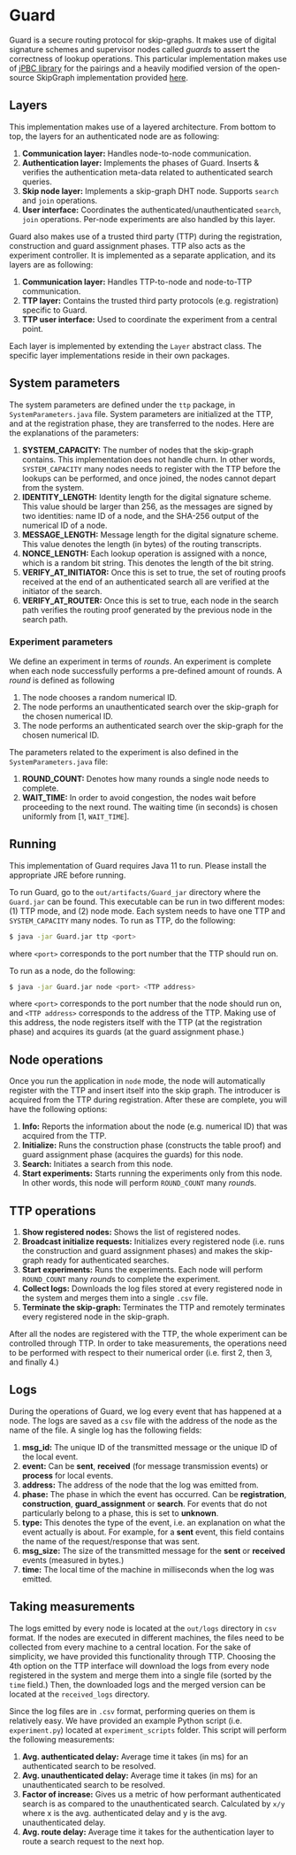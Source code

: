 # Guard
Guard is a secure routing protocol for skip-graphs. It makes use of digital signature schemes and supervisor nodes called *guards* to assert the correctness of lookup operations.
This particular implementation makes use of [jPBC library](http://gas.dia.unisa.it/projects/jpbc/) for the pairings and a heavily modified version of the open-source SkipGraph implementation provided [here](https://github.com/yhassanzadeh13/SkipGraphNode).
## Layers
This implementation makes use of a layered architecture. From bottom to top, the layers for an authenticated node are as following:
1. **Communication layer:** Handles node-to-node communication.
2. **Authentication layer:** Implements the phases of Guard. Inserts & verifies the authentication meta-data related to authenticated search queries.
3. **Skip node layer:** Implements a skip-graph DHT node. Supports `search` and `join` operations.
4. **User interface:** Coordinates the authenticated/unauthenticated `search`, `join` operations. Per-node experiments are also handled by this layer.

Guard also makes use of a trusted third party (TTP) during the registration, construction and guard assignment phases. TTP also acts as the experiment controller. It is implemented as a separate application, and its layers are as following:
1. **Communication layer:** Handles TTP-to-node and node-to-TTP communication.
2. **TTP layer:** Contains the trusted third party protocols (e.g. registration) specific to Guard.
3. **TTP user interface:** Used to coordinate the experiment from a central point.

Each layer is implemented by extending the `Layer` abstract class. The specific layer implementations reside in their own packages.

## System parameters
The system parameters are defined under the `ttp` package, in `SystemParameters.java` file. System parameters are initialized at the TTP, and at the registration phase, they are transferred to the nodes. Here are the explanations of the parameters:
1. **SYSTEM_CAPACITY:** The number of nodes that the skip-graph contains. This implementation does not handle churn. In other words, `SYSTEM_CAPACITY` many nodes needs to register with the TTP before the lookups can be performed, and once joined, the nodes cannot depart from the system.
2. **IDENTITY_LENGTH:** Identity length for the digital signature scheme. This value should be larger than 256, as the messages are signed by two identities: name ID of a node, and the SHA-256 output of the numerical ID of a node.
3. **MESSAGE_LENGTH:** Message length for the digital signature scheme. This value denotes the length (in bytes) of the routing transcripts.
4. **NONCE_LENGTH:** Each lookup operation is assigned with a nonce, which is a random bit string. This denotes the length of the bit string.
5. **VERIFY_AT_INITIATOR:** Once this is set to true, the set of routing proofs received at the end of an authenticated search all are verified at the initiator of the search.
6. **VERIFY_AT_ROUTER:** Once this is set to true, each node in the search path verifies the routing proof generated by the previous node in the search path.

### Experiment parameters
We define an experiment in terms of *rounds*. An experiment is complete when each node successfully performs a pre-defined amount of rounds.
A *round* is defined as following
1. The node chooses a random numerical ID.
2. The node performs an unauthenticated search over the skip-graph for the chosen numerical ID.
3. The node performs an authenticated search over the skip-graph for the chosen numerical ID.

The parameters related to the experiment is also defined in the `SystemParameters.java` file: 
1. **ROUND_COUNT:** Denotes how many rounds a single node needs to complete.
2. **WAIT_TIME:** In order to avoid congestion, the nodes wait before proceeding to the next round. The waiting time (in seconds) is chosen uniformly from [1, `WAIT_TIME`].
## Running
This implementation of Guard requires Java 11 to run. Please install the appropriate JRE before running. 

To run Guard, go to the `out/artifacts/Guard_jar` directory where the `Guard.jar` can be found. This executable can be run in two different modes: (1) TTP mode, and (2) node mode.
Each system needs to have one TTP and `SYSTEM_CAPACITY` many nodes. To run as TTP, do the following:
```bash
$ java -jar Guard.jar ttp <port>
```
where `<port>` corresponds to the port number that the TTP should run on.


To run as a node, do the following:
```bash
$ java -jar Guard.jar node <port> <TTP address>
```
where `<port>` corresponds to the port number that the node should run on, and `<TTP address>` corresponds to the address of the TTP. Making use of this address,
the node registers itself with the TTP (at the registration phase) and acquires its guards (at the guard assignment phase.)  


## Node operations
Once you run the application in `node` mode, the node will automatically register with the TTP and insert itself into the skip graph. The introducer is acquired from the TTP during registration. After these are complete, you will have the following options:
1. **Info:** Reports the information about the node (e.g. numerical ID) that was acquired from the TTP.
2. **Initialize:** Runs the construction phase (constructs the table proof) and guard assignment phase (acquires the guards) for this node.
3. **Search:** Initiates a search from this node.
4. **Start experiments:** Starts running the experiments only from this node. In other words, this node will perform `ROUND_COUNT` many *round*s.

## TTP operations
1. **Show registered nodes:** Shows the list of registered nodes.
2. **Broadcast initialize requests:** Initializes every registered node (i.e. runs the construction and guard assignment phases) and makes the skip-graph ready for authenticated searches.
3. **Start experiments:** Runs the experiments. Each node will perform `ROUND_COUNT` many *round*s to complete the experiment.
4. **Collect logs:** Downloads the log files stored at every registered node in the system and merges them into a single `.csv` file.
5. **Terminate the skip-graph:** Terminates the TTP and remotely terminates every registered node in the skip-graph.

After all the nodes are registered with the TTP, the whole experiment can be controlled through TTP.
In order to take measurements, the operations need to be performed with respect to their numerical order (i.e. first 2, then 3, and finally 4.) 

## Logs
During the operations of Guard, we log every event that has happened at a node. The logs are saved as a `csv` file with the address of the node as the name of the file.
A single log has the following fields:
1. **msg_id:** The unique ID of the transmitted message or the unique ID of the local event.
2. **event:** Can be **sent**, **received** (for message transmission events) or **process** for local events.
3. **address:** The address of the node that the log was emitted from.
4. **phase:** The phase in which the event has occurred. Can be **registration**, **construction**, **guard_assignment** or **search**. For events that do not particularly belong to a phase, this is set to **unknown**.
5. **type:** This denotes the type of the event, i.e. an explanation on what the event actually is about. For example, for a **sent** event, this field contains the name of the request/response that was sent.
6. **msg_size:** The size of the transmitted message for the **sent** or **received** events (measured in bytes.)
7. **time:** The local time of the machine in milliseconds when the log was emitted.

## Taking measurements
The logs emitted by every node is located at the `out/logs` directory in `csv` format. If the nodes are executed in different machines, the files need to be collected from
every machine to a central location. For the sake of simplicity, we have provided this functionality through TTP. Choosing the 4th option on the TTP interface will download the logs from
every node registered in the system and merge them into a single file (sorted by the `time` field.) Then, the downloaded logs and the merged version can be located at the `received_logs`
directory.
 
Since the log files are in `.csv` format, performing queries on them is relatively easy. We have provided an example Python script (i.e. `experiment.py`)
located at `experiment_scripts` folder. This script will perform the following measurements:
1. **Avg. authenticated delay:** Average time it takes (in ms) for an authenticated search to be resolved.
2. **Avg. unauthenticated delay:** Average time it takes (in ms) for an unauthenticated search to be resolved.
3. **Factor of increase:** Gives us a metric of how performant authenticated search is as compared to the unauthenticated search. 
Calculated by `x/y` where x is the avg. authenticated delay and y is the avg. unauthenticated delay.
4. **Avg. route delay:** Average time it takes for the authentication layer to route a search request to the next hop.